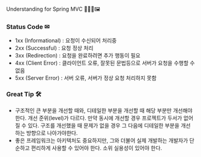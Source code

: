 Understanding for Spring MVC 👨‍👨‍👦🖼

### Status Code ✉
- 1xx (Informational) : 요청이 수신되어 처리중
- 2xx (Successful) : 요청 정상 처리
- 3xx (Redirection) : 요청을 완료하려면 추가 행동이 필요
- 4xx (Client Error) : 클라이언트 오류, 잘못된 문법등으로 서버가 요청을 수행할 수 없음
- 5xx (Server Error) : 서버 오류, 서버가 정상 요청 처리하지 못함

### Great Tip 🛠
- 구조적인 큰 부분을 개선할 때와, 디테일한 부분을 개선할 때 해당 부분만 개선해야한다. 개선 준위(level)가 다르다. 만약 동시에 개선할 경우 프로젝트가 두서가 없어질 수 있다. 구조를 개선했을 때 문제가 없을 경우 그 다음에 디테일한 부분을 개선하는 방향으로 나아가야한다.
- 좋은 프레임워크는 아키텍처도 중요하지만, 그와 더불어 실제 개발하는 개발자가 단순하고 편리하게 사용할 수 있어야 한다. 소위 실용성이 있어야 한다.